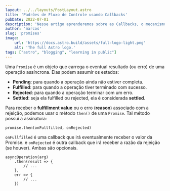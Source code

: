 ```yaml
---
layout: ../../layouts/PostLayout.astro
title: 'Padrões de Fluxo de Controle usando Callbacks'
pubDate: 2022-07-01
description: 'Nesse artigo aprenderemos sobre as Callbacks, o mecanismo fundamental para o surgimento das promises e até async/await.'
author: 'marcos'
slug: 'promises'
image:
    url: 'https://docs.astro.build/assets/full-logo-light.png'
    alt: 'The full Astro logo.'
tags: ["astro", "blogging", "learning in public"]
---
```


Uma `Promise` é um objeto que carrega o eventual resultado (ou erro) de uma operação assíncrona. Elas podem assumir os estados:

- **Pending**: para quando a operação ainda não estiver completa.
- **Fulfilled**: para quando a operação tiver terminado com sucesso.
- **Rejected**: para quando a operação terminar com um erro.
- **Settled**: seja ela fulfilled ou rejected, ela é considerada **settled**.

Para receber o **fulfillment value** ou o erro (**reason**) associado com a rejeição, podemos usar o método `then()` de uma `Promise`. Tal método possui a assinatura:

```
promise.then(onFullfilled, onRejected)
```

`onFullfilled` é uma callback que irá eventualmente receber o valor da Promise. e `onRejected` é outra callback que irá receber a razão da rejeição (se houver). Ambas são opcionais.

```
asyncOperation(arg)
    .then(result => {
        // ...
    },
    err => {
        // ...
    })
```

